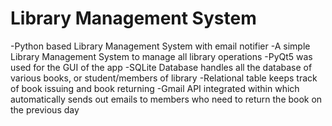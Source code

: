 # Library Management System
 -Python based Library Management System with email notifier
 -A simple Library Management System to manage all library operations
 -PyQt5 was used for the GUI of the app
 -SQLite Database handles all the database of various books, or student/members of library
 -Relational table keeps track of book issuing and book returning
 -Gmail API integrated within which automatically sends out emails to members who need to return the book on the previous day
